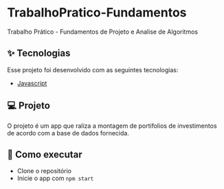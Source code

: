 # TrabalhoPratico-Fundamentos
Trabalho Prático - Fundamentos de Projeto e Analise de Algoritmos


## ✨ Tecnologias

Esse projeto foi desenvolvido com as seguintes tecnologias:

- [Javascript](https://developer.mozilla.org/pt-BR/docs/Web/JavaScript)

## 💻 Projeto

O projeto  é um app que raliza a montagem de portifolios de investimentos de acordo com a base de dados fornecida.

## 🚀 Como executar

- Clone o repositório
- Inicie o app com `npm start`



